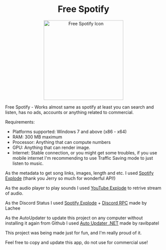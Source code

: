 <h1 align="center">Free Spotify</h1>

<p align="center">
<img src="https://upload.wikimedia.org/wikipedia/commons/8/84/Spotify_icon.svg" alt="Free Spotify Icon" style="width: 256px; height: 256px;" />
</p>

Free Spotify - Works almost same as spotify at least you can search and listen, has no ads, accounts or anything related to commercial.</h4>

Requirements:
- Platforms supported: Windows 7 and above (x86 - x64)
- RAM: 300 MB maximum
- Processor: Anything that can compute numbers
- GPU: Anything that can render image.
- Internet: Stable connection, or you might get some troubles, if you use mobile internet I'm recommending to use Traffic Saving mode to just listen to music.


As the metadata to get song links, images, length and etc. I used [Spotify Explode](https://github.com/jerry08/SpotifyExplode) (thank you Jerry so much for wonderful API!)

As the audio player to play sounds I used [YouTube Explode](https://github.com/Tyrrrz/YoutubeExplode) to retrive stream of audio.

As the Discord Status I used [Spotify Explode](https://github.com/jerry08/SpotifyExplode) + [Discord RPC](https://github.com/Lachee/discord-rpc-csharp) made by Lachee

As the AutoUpdater to update this project on any computer without installing it again from Github I used [Auto Updater .NET](https://github.com/ravibpatel/AutoUpdater.NET) made by ravibpatel

This project was being made just for fun, and I'm really proud of it.

Feel free to copy and update this app, do not use for commercial use!
